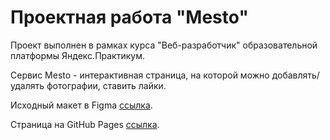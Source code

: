 # Проектная работа "Mesto"

Проект выполнен в рамках курса "Веб-разработчик" образовательной платформы Яндекс.Практикум.

Сервис Mesto - интерактивная страница, на которой можно добавлять/удалять фотографии, ставить лайки.

Исходный макет в Figma [ссылка](https://www.figma.com/design/2cn9N9jSkmxD84oJik7xL7/JavaScript.-Sprint-4?node-id=0-1&node-type=canvas&t=Fi55mM92B3UGn18y-0).

Страница на GitHub Pages [ссылка](https://tankashwed.github.io/mesto-project-ff/).
